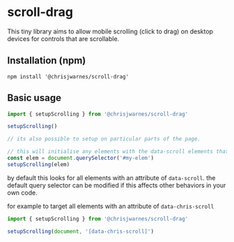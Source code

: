 # scroll-drag
This tiny library aims to allow mobile scrolling (click to drag) on desktop devices for controls that are scrollable.

## Installation (npm)
```
npm install '@chrisjwarnes/scroll-drag'
```
## Basic usage

```javascript
import { setupScrolling } from '@chrisjwarnes/scroll-drag'

setupScrolling()

// its also possible to setup on particular parts of the page.

// this will initialise any elements with the data-scroll elements that are children of the 'elem' node.
const elem = document.querySelector('#my-elem')
setupScrolling(elem)
```

by default this looks for all elements with an attribute of `data-scroll`. the default query selector can be modified if this affects other behaviors in your own code.

for example to target all elements with an attribute of `data-chris-scroll`

```javascript
import { setupScrolling } from '@chrisjwarnes/scroll-drag'

setupScrolling(document, '[data-chris-scroll]')
```
